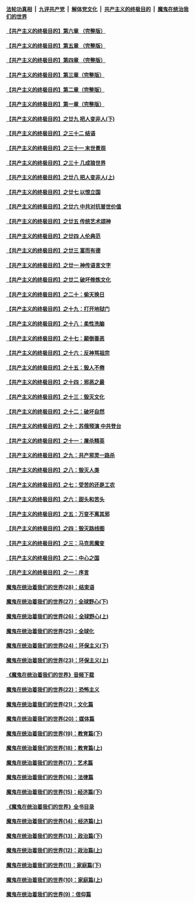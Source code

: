 ####  [法轮功真相](../../../../basic/blob/master/README.md?t=05280631) &nbsp;|&nbsp; [九评共产党](../../../../9ping.md/blob/master/README.md?t=05280631) &nbsp;|&nbsp; [解体党文化](../../../../jtdwh.md/blob/master/README.md?t=05280631)  &nbsp;|&nbsp; [共产主义的终极目的](../../../../gczydzjmd.md/blob/master/README.md?t=05280631) &nbsp;|&nbsp; [魔鬼在统治我们的世界](../../../../mgztzwmdsj.md/blob/master/README.md?t=05280631) 

#### [【共产主义的终极目的】第六章 （完整版）](../pages/nsc422/n11428913.md?t=05280631) 

#### [【共产主义的终极目的】第五章 （完整版）](../pages/nsc422/n11428912.md?t=05280631) 

#### [【共产主义的终极目的】第四章 （完整版）](../pages/nsc422/n11428907.md?t=05280631) 

#### [【共产主义的终极目的】第三章（完整版）](../pages/nsc422/n11428848.md?t=05280631) 

#### [【共产主义的终极目的】第二章（完整版）](../pages/nsc422/n11428831.md?t=05280631) 

#### [【共产主义的终极目的】第一章（完整版）](../pages/nsc422/n11417651.md?t=05280631) 

#### [【共产主义的终极目的】之廿九 把人变非人(下)](../pages/nsc422/n11344140.md?t=05280631) 

#### [【共产主义的终极目的】之三十二 结语](../pages/nsc422/n11360535.md?t=05280631) 

#### [【共产主义的终极目的】之三十一 末世景观](../pages/nsc422/n11351129.md?t=05280631) 

#### [【共产主义的终极目的】之三十 几成狼世界](../pages/nsc422/n11348280.md?t=05280631) 

#### [【共产主义的终极目的】之廿八 把人变非人(上)](../pages/nsc422/n11340492.md?t=05280631) 

#### [【共产主义的终极目的】之廿七 以恨立国](../pages/nsc422/n11336944.md?t=05280631) 

#### [【共产主义的终极目的】之廿六 中共对抗普世价值](../pages/nsc422/n11324785.md?t=05280631) 

#### [【共产主义的终极目的】之廿五 传统艺术颂神](../pages/nsc422/n11296396.md?t=05280631) 

#### [【共产主义的终极目的】之廿四 人伦典范](../pages/nsc422/n11296397.md?t=05280631) 

#### [【共产主义的终极目的】之廿三 富而有德](../pages/nsc422/n11283598.md?t=05280631) 

#### [【共产主义的终极目的】之廿一 神传语言文字](../pages/nsc422/n11263265.md?t=05280631) 

#### [【共产主义的终极目的】之廿二 破坏修炼文化](../pages/nsc422/n11245728.md?t=05280631) 

#### [【共产主义的终极目的】之二十：偷天换日](../pages/nsc422/n11238846.md?t=05280631) 

#### [【共产主义的终极目的】之十九：打开地狱门](../pages/nsc422/n11206376.md?t=05280631) 

#### [【共产主义的终极目的】之十八：柔性洗脑](../pages/nsc422/n11199994.md?t=05280631) 

#### [【共产主义的终极目的】之十七：颠倒善恶](../pages/nsc422/n11179782.md?t=05280631) 

#### [【共产主义的终极目的】之十六：反神骂祖宗](../pages/nsc422/n11166798.md?t=05280631) 

#### [【共产主义的终极目的】之十五：毁人不倦](../pages/nsc422/n11166792.md?t=05280631) 

#### [【共产主义的终极目的】之十四：邪恶之最](../pages/nsc422/n11150249.md?t=05280631) 

#### [【共产主义的终极目的】之十三：毁灭文化](../pages/nsc422/n11135227.md?t=05280631) 

#### [【共产主义的终极目的】之十二：破坏自然](../pages/nsc422/n11135214.md?t=05280631) 

#### [【共产主义的终极目的】之十：苏俄预演 中共登台](../pages/nsc422/n11118424.md?t=05280631) 

#### [【共产主义的终极目的】之十一：屠杀精英](../pages/nsc422/n11118442.md?t=05280631) 

#### [【共产主义的终极目的】之九：共产邪灵一路杀](../pages/nsc422/n11114139.md?t=05280631) 

#### [【共产主义的终极目的】之八：毁灭人类](../pages/nsc422/n11108503.md?t=05280631) 

#### [【共产主义的终极目的】之七：受苦的还是工农](../pages/nsc422/n11101809.md?t=05280631) 

#### [【共产主义的终极目的】之六：甜头和苦头](../pages/nsc422/n11096971.md?t=05280631) 

#### [【共产主义的终极目的】之五：万变不离其邪](../pages/nsc422/n11091285.md?t=05280631) 

#### [【共产主义的终极目的】之四：毁灭路线图](../pages/nsc422/n11086284.md?t=05280631) 

#### [【共产主义的终极目的】之三：马克思魔变](../pages/nsc422/n11061941.md?t=05280631) 

#### [【共产主义的终极目的】之二：中心之国](../pages/nsc422/n11047728.md?t=05280631) 

#### [【共产主义的终极目的】之一：序言](../pages/nsc422/n11086077.md?t=05280631) 

#### [魔鬼在统治着我们的世界(28)：结束语](../pages/nsc422/n10936246.md?t=05280631) 

#### [魔鬼在统治着我们的世界(27)：全球野心(下)](../pages/nsc422/n10928319.md?t=05280631) 

#### [魔鬼在统治着我们的世界(26)：全球野心(上)](../pages/nsc422/n10900318.md?t=05280631) 

#### [魔鬼在统治着我们的世界(25)：全球化](../pages/nsc422/n10788205.md?t=05280631) 

#### [魔鬼在统治着我们的世界(24)：环保主义(下)](../pages/nsc422/n10695307.md?t=05280631) 

#### [魔鬼在统治着我们的世界(23)：环保主义(上)](../pages/nsc422/n10688613.md?t=05280631) 

#### [《魔鬼在统治着我们的世界》音频下载](../pages/nsc422/n10635553.md?t=05280631) 

#### [魔鬼在统治着我们的世界(22)：恐怖主义](../pages/nsc422/n10614727.md?t=05280631) 

#### [魔鬼在统治着我们的世界(21)：文化篇](../pages/nsc422/n10597706.md?t=05280631) 

#### [魔鬼在统治着我们的世界(20)：媒体篇](../pages/nsc422/n10586579.md?t=05280631) 

#### [魔鬼在统治着我们的世界(19)：教育篇(下)](../pages/nsc422/n10564808.md?t=05280631) 

#### [魔鬼在统治着我们的世界(18)：教育篇(上)](../pages/nsc422/n10526970.md?t=05280631) 

#### [魔鬼在统治着我们的世界(17)：艺术篇](../pages/nsc422/n10499093.md?t=05280631) 

#### [魔鬼在统治着我们的世界(16)：法律篇](../pages/nsc422/n10485969.md?t=05280631) 

#### [魔鬼在统治着我们的世界(15)：经济篇(下)](../pages/nsc422/n10469975.md?t=05280631) 

#### [《魔鬼在统治着我们的世界》全书目录](../pages/nsc422/n10464261.md?t=05280631) 

#### [魔鬼在统治着我们的世界(14)：经济篇(上)](../pages/nsc422/n10457370.md?t=05280631) 

#### [魔鬼在统治着我们的世界(13)：政治篇(下)](../pages/nsc422/n10448270.md?t=05280631) 

#### [魔鬼在统治着我们的世界(12)：政治篇(上)](../pages/nsc422/n10444576.md?t=05280631) 

#### [魔鬼在统治着我们的世界(11)：家庭篇(下)](../pages/nsc422/n10440961.md?t=05280631) 

#### [魔鬼在统治着我们的世界(10)：家庭篇(上)](../pages/nsc422/n10435448.md?t=05280631) 

#### [魔鬼在统治着我们的世界(9)：信仰篇](../pages/nsc422/n10432159.md?t=05280631) 


